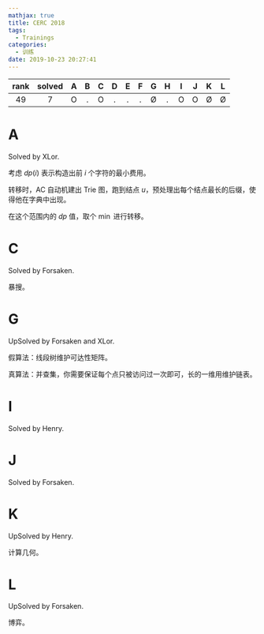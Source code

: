 ```yaml
---
mathjax: true
title: CERC 2018
tags:
  - Trainings
categories:
  - 训练
date: 2019-10-23 20:27:41
---
```


| rank | solved |  A  |  B  |  C  |  D  |  E  |  F  |  G  |  H  |  I  |  J  |  K  |  L  |
| :--: | :----: | :-: | :-: | :-: | :-: | :-: | :-: | :-: | :-: | :-: | :-: | :-: | :-: |
|  49  |    7   |  O  |  .  |  O  |  .  |  .  |  .  |  Ø  |  .  |  O  |  O  |  Ø  |  Ø  |

<!--more-->

# A

Solved by XLor.

考虑 $dp(i)$ 表示构造出前 $i$ 个字符的最小费用。

转移时，AC 自动机建出 Trie 图，跑到结点 $u$，预处理出每个结点最长的后缀，使得他在字典中出现。

在这个范围内的 $dp$ 值，取个 $\min$ 进行转移。

# C

Solved by Forsaken.

暴搜。

# G

UpSolved by Forsaken and XLor.

假算法：线段树维护可达性矩阵。

真算法：并查集，你需要保证每个点只被访问过一次即可，长的一维用维护链表。

# I

Solved by Henry.

# J

Solved by Forsaken.

# K

UpSolved by Henry.

计算几何。

# L

UpSolved by Forsaken.

博弈。

